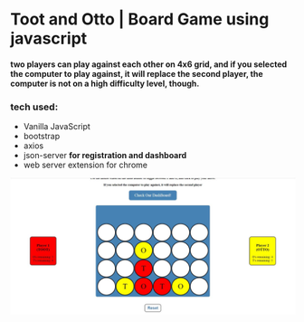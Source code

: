 # Toot and Otto | Board Game using javascript
#### two players can play against each other on 4x6 grid, and if you selected the computer to play against, it will replace the second player, the computer is not on a high difficulty level, though.
### tech used: 
- Vanilla JavaScript
- bootstrap
- axios
- json-server **for registration and dashboard**
- web server extension for chrome

![alt text](https://raw.githubusercontent.com/JooZef315/Toot-and-Otto-Board-Game/master/img.JPG)
